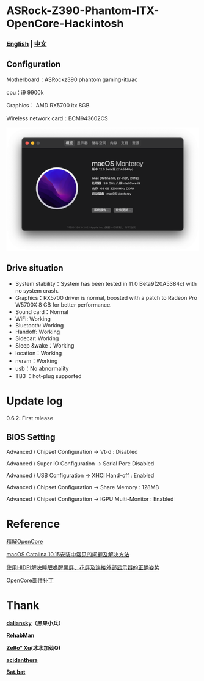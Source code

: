 # ASRock-Z390-Phantom-ITX-OpenCore-Hackintosh

### [English](README.md) | [中文](README-zh.md)

## Configuration

Motherboard：ASRockz390 phantom gaming-itx/ac

cpu：i9 9900k

Graphics： AMD RX5700 itx 8GB

Wireless network card：BCM943602CS

![](https://github.com/seanzhang98/ASRock-Z390-Phantom-ITX-OpenCore-Hackintosh/raw/master/imgs/about.png)


## Drive situation

* System stability：System has been tested in 11.0 Beta9(20A5384c) with no system crash.
* Graphics：RX5700 driver is normal, boosted with a patch to Radeon Pro W5700X 8 GB for better performance.  
* Sound card：Normal
* WiFi: Working
* Bluetooth: Working
* Handoff: Working
* Sidecar: Working
* Sleep &wake：Working
* location：Working
* nvram：Working
* usb：No abnormality
* TB3 ：hot-plug supported

# Update log

0.6.2: First release


## BIOS Setting

Advanced \ Chipset Configuration → Vt-d : Disabled

Advanced \ Super IO Configuration → Serial Port: Disabled

Advanced \ USB Configuration → XHCI Hand-off : Enabled

Advanced \ Chipset Configuration → Share Memory : 128MB

Advanced \ Chipset Configuration → IGPU Multi-Monitor : Enabled


# Reference
[精解OpenCore](https://blog.daliansky.net/OpenCore-BootLoader.html)

[macOS Catalina 10.15安装中常见的问题及解决方法](https://blog.daliansky.net/Common-problems-and-solutions-in-macOS-Catalina-10.15-installation.html)

[使用HIDPI解决睡眠唤醒黑屏、花屏及连接外部显示器的正确姿势](https://blog.daliansky.net/Use-HIDPI-to-solve-sleep-wake-up-black-screen,-Huaping-and-connect-the-external-monitor-the-correct-posture.html)

[OpenCore部件补丁](https://github.com/daliansky/OC-little)


# Thank
**[daliansky](https://github.com/daliansky)（黑果小兵）**

**[RehabMan](https://bitbucket.org/RehabMan/)**

**[ZeRo° Xu](https://github.com/xzhih)(冰水加劲Q)**

**[acidanthera](https://github.com/acidanthera/OpenCorePkg)**

**[Bat.bat](https://github.com/williambj1)**

